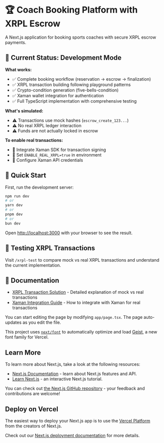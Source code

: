 # 🏆 Coach Booking Platform with XRPL Escrow

A Next.js application for booking sports coaches with secure XRPL escrow payments.

## 🔧 Current Status: Development Mode

**What works:**
- ✅ Complete booking workflow (reservation → escrow → finalization)
- ✅ XRPL transaction building following playground patterns  
- ✅ Crypto-condition generation (five-bells-condition)
- ✅ Xaman wallet integration for authentication
- ✅ Full TypeScript implementation with comprehensive testing

**What's simulated:**
- ⚠️ Transactions use mock hashes (`escrow_create_123...`) 
- ⚠️ No real XRPL ledger interaction
- ⚠️ Funds are not actually locked in escrow

**To enable real transactions:**
- 🔗 Integrate Xaman SDK for transaction signing
- 🔗 Set `ENABLE_REAL_XRPL=true` in environment
- 🔗 Configure Xaman API credentials

## 🚀 Quick Start

First, run the development server:

```bash
npm run dev
# or
yarn dev
# or
pnpm dev
# or
bun dev
```

Open [http://localhost:3000](http://localhost:3000) with your browser to see the result.

## 🧪 Testing XRPL Transactions

Visit `/xrpl-test` to compare mock vs real XRPL transactions and understand the current implementation.

## 📖 Documentation

- [XRPL Transaction Solution](./docs/XRPL_TRANSACTION_SOLUTION.md) - Detailed explanation of mock vs real transactions
- [Xaman Integration Guide](./docs/XAMAN_INTEGRATION.md) - How to integrate with Xaman for real transactions

You can start editing the page by modifying `app/page.tsx`. The page auto-updates as you edit the file.

This project uses [`next/font`](https://nextjs.org/docs/app/building-your-application/optimizing/fonts) to automatically optimize and load [Geist](https://vercel.com/font), a new font family for Vercel.

## Learn More

To learn more about Next.js, take a look at the following resources:

- [Next.js Documentation](https://nextjs.org/docs) - learn about Next.js features and API.
- [Learn Next.js](https://nextjs.org/learn) - an interactive Next.js tutorial.

You can check out [the Next.js GitHub repository](https://github.com/vercel/next.js) - your feedback and contributions are welcome!

## Deploy on Vercel

The easiest way to deploy your Next.js app is to use the [Vercel Platform](https://vercel.com/new?utm_medium=default-template&filter=next.js&utm_source=create-next-app&utm_campaign=create-next-app-readme) from the creators of Next.js.

Check out our [Next.js deployment documentation](https://nextjs.org/docs/app/building-your-application/deploying) for more details.
